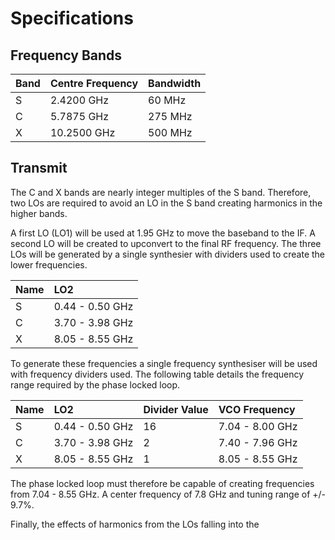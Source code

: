 # Specifications

## Frequency Bands

| Band | Centre Frequency | Bandwidth |
|:-----|:-----------------|:----------|
| S    | 2.4200 GHz       | 60 MHz    |
| C    | 5.7875 GHz       | 275 MHz   |
| X    | 10.2500 GHz      | 500 MHz   |

## Transmit

The C and X bands are nearly integer multiples of the S band. Therefore, two LOs are required to avoid an LO in the S band creating harmonics in the higher bands.

A first LO (LO1) will be used at 1.95 GHz to move the baseband to the IF. A second LO will be created to upconvert to the final RF frequency. The three LOs will be generated by a single synthesier with dividers used to create the lower frequencies.

| Name     | LO2             |
| :------- | :---------------|
| S        | 0.44 - 0.50 GHz |
| C        | 3.70 - 3.98 GHz |
| X        | 8.05 - 8.55 GHz |

To generate these frequencies a single frequency synthesiser will be used with frequency dividers used. The following table details the frequency range required by the phase locked loop.

| Name     | LO2             | Divider Value | VCO Frequency   |
|:---------|:----------------|:--------------|:----------------|
| S        | 0.44 - 0.50 GHz | 16            | 7.04 - 8.00 GHz |
| C        | 3.70 - 3.98 GHz | 2             | 7.40 - 7.96 GHz |
| X        | 8.05 - 8.55 GHz | 1             | 8.05 - 8.55 GHz |

The phase locked loop must therefore be capable of creating frequencies from 7.04 - 8.55 GHz. A center frequency of 7.8 GHz and tuning range of +/- 9.7%.

Finally, the effects of harmonics from the LOs falling into the 